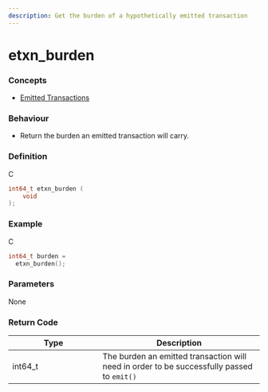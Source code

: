 ```yaml
---
description: Get the burden of a hypothetically emitted transaction
---
```


# etxn\_burden

### Concepts

* [Emitted Transactions](../../../concepts/emitted-transactions.md)

### Behaviour

* Return the burden an emitted transaction will carry.

### Definition

C

```c
int64_t etxn_burden (
    void
);
```

### Example

C

```c
int64_t burden = 
  etxn_burden();
```

### Parameters

None

### Return Code

<table><thead><tr><th width="165">Type</th><th>Description</th></tr></thead><tbody><tr><td>int64_t</td><td>The burden an emitted transaction will need in order to be successfully passed to <code>emit()</code></td></tr></tbody></table>
